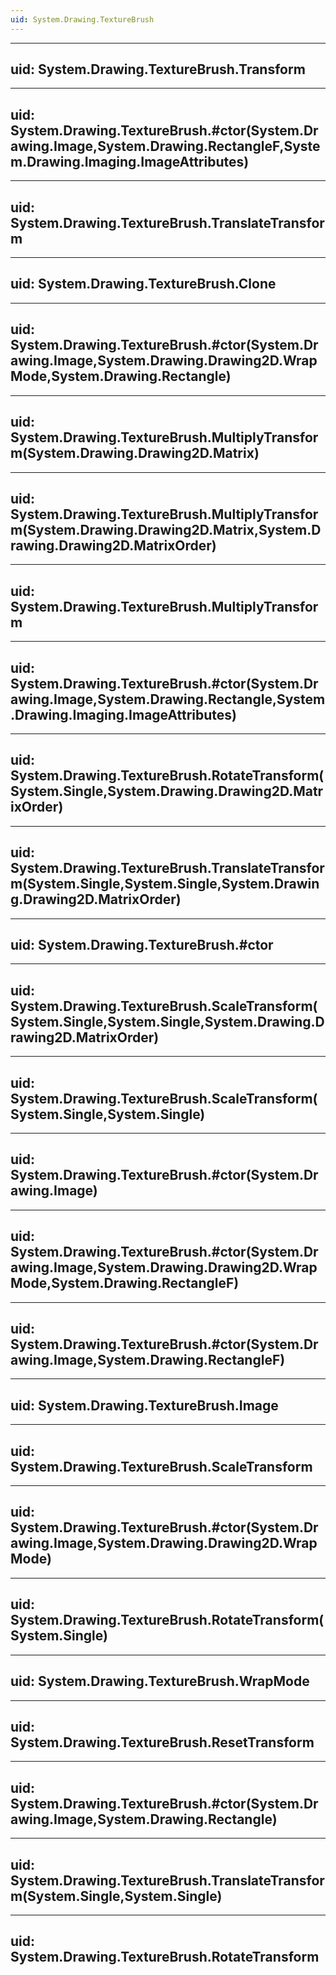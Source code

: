 ```yaml
---
uid: System.Drawing.TextureBrush
---
```


---
uid: System.Drawing.TextureBrush.Transform
---

---
uid: System.Drawing.TextureBrush.#ctor(System.Drawing.Image,System.Drawing.RectangleF,System.Drawing.Imaging.ImageAttributes)
---

---
uid: System.Drawing.TextureBrush.TranslateTransform
---

---
uid: System.Drawing.TextureBrush.Clone
---

---
uid: System.Drawing.TextureBrush.#ctor(System.Drawing.Image,System.Drawing.Drawing2D.WrapMode,System.Drawing.Rectangle)
---

---
uid: System.Drawing.TextureBrush.MultiplyTransform(System.Drawing.Drawing2D.Matrix)
---

---
uid: System.Drawing.TextureBrush.MultiplyTransform(System.Drawing.Drawing2D.Matrix,System.Drawing.Drawing2D.MatrixOrder)
---

---
uid: System.Drawing.TextureBrush.MultiplyTransform
---

---
uid: System.Drawing.TextureBrush.#ctor(System.Drawing.Image,System.Drawing.Rectangle,System.Drawing.Imaging.ImageAttributes)
---

---
uid: System.Drawing.TextureBrush.RotateTransform(System.Single,System.Drawing.Drawing2D.MatrixOrder)
---

---
uid: System.Drawing.TextureBrush.TranslateTransform(System.Single,System.Single,System.Drawing.Drawing2D.MatrixOrder)
---

---
uid: System.Drawing.TextureBrush.#ctor
---

---
uid: System.Drawing.TextureBrush.ScaleTransform(System.Single,System.Single,System.Drawing.Drawing2D.MatrixOrder)
---

---
uid: System.Drawing.TextureBrush.ScaleTransform(System.Single,System.Single)
---

---
uid: System.Drawing.TextureBrush.#ctor(System.Drawing.Image)
---

---
uid: System.Drawing.TextureBrush.#ctor(System.Drawing.Image,System.Drawing.Drawing2D.WrapMode,System.Drawing.RectangleF)
---

---
uid: System.Drawing.TextureBrush.#ctor(System.Drawing.Image,System.Drawing.RectangleF)
---

---
uid: System.Drawing.TextureBrush.Image
---

---
uid: System.Drawing.TextureBrush.ScaleTransform
---

---
uid: System.Drawing.TextureBrush.#ctor(System.Drawing.Image,System.Drawing.Drawing2D.WrapMode)
---

---
uid: System.Drawing.TextureBrush.RotateTransform(System.Single)
---

---
uid: System.Drawing.TextureBrush.WrapMode
---

---
uid: System.Drawing.TextureBrush.ResetTransform
---

---
uid: System.Drawing.TextureBrush.#ctor(System.Drawing.Image,System.Drawing.Rectangle)
---

---
uid: System.Drawing.TextureBrush.TranslateTransform(System.Single,System.Single)
---

---
uid: System.Drawing.TextureBrush.RotateTransform
---
